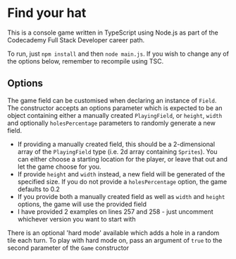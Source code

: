 # Find your hat
This is a console game written in TypeScript using Node.js as part of the Codecademy Full Stack Developer career path.

To run, just `npm install` and then `node main.js`. If you wish to change any of the options below, remember to recompile using TSC.

## Options
The game field can be customised when declaring an instance of `Field`. The constructor accepts an options parameter which is expected to be an object containing either a manually created `PlayingField`, or `height`, `width` and optionally `holesPercentage` parameters to randomly generate a new field.
* If providing a manually created field, this should be a 2-dimensional array of the `PlayingField` type (i.e. 2d array containing `Sprites`). You can either choose a starting location for the player, or leave that out and let the game choose for you.
* If provide `height` and `width` instead, a new field will be generated of the specified size. If you do not provide a `holesPercentage` option, the game defaults to 0.2
* If you provide both a manually created field as well as `width` and `height` options, the game will use the provided field
* I have provided 2 examples on lines 257 and 258 - just uncomment whichever version you want to start with

There is an optional 'hard mode' available which adds a hole in a random tile each turn. To play with hard mode on, pass an argument of `true` to the second parameter of the `Game` constructor